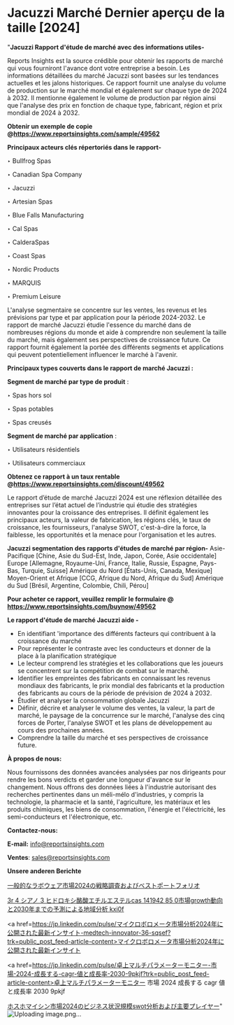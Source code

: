 # Jacuzzi Marché Dernier aperçu de la taille [2024]

"<strong>Jacuzzi Rapport d'étude de marché avec des informations utiles-</strong>

Reports Insights est la source crédible pour obtenir les rapports de marché qui vous fourniront l'avance dont votre entreprise a besoin. Les informations détaillées du marché Jacuzzi sont basées sur les tendances actuelles et les jalons historiques. Ce rapport fournit une analyse du volume de production sur le marché mondial et également sur chaque type de 2024 à 2032. Il mentionne également le volume de production par région ainsi que l'analyse des prix en fonction de chaque type, fabricant, région et prix mondial de 2024 à 2032.

<strong><b>Obtenir un exemple de copie @</b></strong><a href=https://www.reportsinsights.com/sample/49562><strong><b>https://www.reportsinsights.com/sample/49562</b></strong></a>

<b>Principaux acteurs clés répertoriés dans le rapport-</b>

<b> </b>‣ Bullfrog Spas

‣ Canadian Spa Company

‣ Jacuzzi

‣ Artesian Spas

‣ Blue Falls Manufacturing

‣ Cal Spas

‣ CalderaSpas

‣ Coast Spas

‣ Nordic Products

‣ MARQUIS

‣ Premium Leisure

L'analyse segmentaire se concentre sur les ventes, les revenus et les prévisions par type et par application pour la période 2024-2032. Le rapport de marché Jacuzzi étudie l'essence du marché dans de nombreuses régions du monde et aide à comprendre non seulement la taille du marché, mais également ses perspectives de croissance future. Ce rapport fournit également la portée des différents segments et applications qui peuvent potentiellement influencer le marché à l'avenir.

<strong>Principaux types couverts dans le rapport de marché Jacuzzi :</strong>

<strong>Segment de marché par type de produit</strong> :

‣ Spas hors sol

‣ Spas potables

‣ Spas creusés

<strong>Segment de marché par application</strong> :

‣ Utilisateurs résidentiels

‣ Utilisateurs commerciaux

<strong><b>Obtenez ce rapport à un taux rentable @</b></strong><a href=https://www.reportsinsights.com/discount/49562><strong><b>https://www.reportsinsights.com/discount/49562</b></strong></a>

Le rapport d’étude de marché Jacuzzi 2024 est une réflexion détaillée des entreprises sur l’état actuel de l’industrie qui étudie des stratégies innovantes pour la croissance des entreprises. Il définit également les principaux acteurs, la valeur de fabrication, les régions clés, le taux de croissance, les fournisseurs, l'analyse SWOT, c'est-à-dire la force, la faiblesse, les opportunités et la menace pour l'organisation et les autres.

<strong>Jacuzzi segmentation des rapports d'études de marché par région-</strong>
Asie-Pacifique [Chine, Asie du Sud-Est, Inde, Japon, Corée, Asie occidentale]
Europe [Allemagne, Royaume-Uni, France, Italie, Russie, Espagne, Pays-Bas, Turquie, Suisse]
Amérique du Nord [États-Unis, Canada, Mexique]
Moyen-Orient et Afrique [CCG, Afrique du Nord, Afrique du Sud]
Amérique du Sud [Brésil, Argentine, Colombie, Chili, Pérou]

<strong>Pour acheter ce rapport, veuillez remplir le formulaire @   <a href=https://www.reportsinsights.com/buynow/49562>https://www.reportsinsights.com/buynow/49562</a></strong>

<strong>Le rapport d'étude de marché Jacuzzi aide -</strong>
<ul>
  <li>En identifiant 'importance des différents facteurs qui contribuent à la croissance du marché</li>
  <li>Pour représenter le contraste avec les conducteurs et donner de la place à la planification stratégique</li>
  <li>Le lecteur comprend les stratégies et les collaborations que les joueurs se concentrent sur la compétition de combat sur le marché.</li>
  <li>Identifier les empreintes des fabricants en connaissant les revenus mondiaux des fabricants, le prix mondial des fabricants et la production des fabricants au cours de la période de prévision de 2024 à 2032.</li>
  <li>Étudier et analyser la consommation globale Jacuzzi</li>
  <li>Définir, décrire et analyser le volume des ventes, la valeur, la part de marché, le paysage de la concurrence sur le marché, l'analyse des cinq forces de Porter, l'analyse SWOT et les plans de développement au cours des prochaines années.</li>
  <li>Comprendre la taille du marché et ses perspectives de croissance future.</li>
</ul>
<strong>À propos de nous:</strong>

Nous fournissons des données avancées analysées par nos dirigeants pour rendre les bons verdicts et garder une longueur d'avance sur le changement. Nous offrons des données liées à l'industrie autorisant des recherches pertinentes dans un méli-mélo d'industries, y compris la technologie, la pharmacie et la santé, l'agriculture, les matériaux et les produits chimiques, les biens de consommation, l'énergie et l'électricité, les semi-conducteurs et l'électronique, etc.

<strong>Contactez-nous:</strong>

<strong>E-mail:</strong> <a href=mailto:info@reportsinsights.com>info@reportsinsights.com</a>

<strong>Ventes</strong>: <a href=mailto:sales@reportsinsights.com>sales@reportsinsights.com</a>

<strong>Unsere anderen Berichte</strong>

<a href=https://www.linkedin.com/pulse/一般的なラボウェア市場2024の戦略調査およびベストポートフォリオ-reports-insights-expert-jtsge/>一般的なラボウェア市場2024の戦略調査およびベストポートフォリオ</a>

<a href=https://www.linkedin.com/pulse/3r-4-シアノ-3-ヒドロキシ酪酸エチルエステルcas-141942-85-0市場growth動向と2030年までの予測による地域分析-kxi0f/>3r 4 シアノ 3 ヒドロキシ酪酸エチルエステルcas 141942 85 0市場growth動向と2030年までの予測による地域分析 kxi0f</a>

<a href=https://jp.linkedin.com/pulse/マイクロボロメータ市場分析2024年に公開された最新インサイト-medtech-innovator-36-sqsef?trk=public_post_feed-article-content>マイクロボロメータ市場分析2024年に公開された最新インサイト</a>

<a href=https://jp.linkedin.com/pulse/卓上マルチパラメーターモニター-市場-2024-成長する-cagr-値と成長率-2030-9pkjf?trk=public_post_feed-article-content>卓上マルチパラメーターモニター 市場 2024 成長する cagr 値と成長率 2030 9pkjf</a>

<a href=https://www.linkedin.com/pulse/ホスホマイシン市場2024のビジネス状況規模swot分析および主要プレイヤー-infopulse-daily-360-yefzf/>ホスホマイシン市場2024のビジネス状況規模swot分析および主要プレイヤー</a>"
![Uploading image.png…]()
